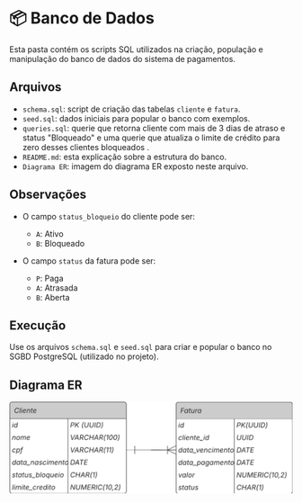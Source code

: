 # 📦 Banco de Dados

Esta pasta contém os scripts SQL utilizados na criação, população e manipulação do banco de dados do sistema de pagamentos.

## Arquivos

- `schema.sql`: script de criação das tabelas `cliente` e `fatura`.
- `seed.sql`: dados iniciais para popular o banco com exemplos.
- `queries.sql`: querie que retorna cliente com mais de 3 dias de atraso e status "Bloqueado" e uma querie que atualiza o limite de crédito para zero desses clientes bloqueados .
- `README.md`: esta explicação sobre a estrutura do banco.
- `Diagrama ER`: imagem do diagrama ER exposto neste arquivo.

## Observações

- O campo `status_bloqueio` do cliente pode ser:
  
  - `A`: Ativo
  - `B`: Bloqueado

- O campo `status` da fatura pode ser:
  
  - `P`: Paga
  - `A`: Atrasada
  - `B`: Aberta

## Execução

Use os arquivos `schema.sql` e `seed.sql` para criar e popular o banco no SGBD PostgreSQL (utilizado no projeto).

## Diagrama ER

![Diagrama ER.png](https://github.com/CauanyRodrigues01/fintech-pagamentos/blob/main/database/Diagrama%20ER.png?raw=true)
